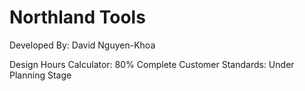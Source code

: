 # Northland Tools

Developed By: David Nguyen-Khoa

Design Hours Calculator: 80% Complete
Customer Standards: Under Planning Stage